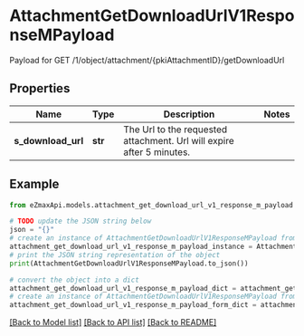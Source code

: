 # AttachmentGetDownloadUrlV1ResponseMPayload

Payload for GET /1/object/attachment/{pkiAttachmentID}/getDownloadUrl

## Properties

Name | Type | Description | Notes
------------ | ------------- | ------------- | -------------
**s_download_url** | **str** | The Url to the requested attachment.  Url will expire after 5 minutes. | 

## Example

```python
from eZmaxApi.models.attachment_get_download_url_v1_response_m_payload import AttachmentGetDownloadUrlV1ResponseMPayload

# TODO update the JSON string below
json = "{}"
# create an instance of AttachmentGetDownloadUrlV1ResponseMPayload from a JSON string
attachment_get_download_url_v1_response_m_payload_instance = AttachmentGetDownloadUrlV1ResponseMPayload.from_json(json)
# print the JSON string representation of the object
print(AttachmentGetDownloadUrlV1ResponseMPayload.to_json())

# convert the object into a dict
attachment_get_download_url_v1_response_m_payload_dict = attachment_get_download_url_v1_response_m_payload_instance.to_dict()
# create an instance of AttachmentGetDownloadUrlV1ResponseMPayload from a dict
attachment_get_download_url_v1_response_m_payload_form_dict = attachment_get_download_url_v1_response_m_payload.from_dict(attachment_get_download_url_v1_response_m_payload_dict)
```
[[Back to Model list]](../README.md#documentation-for-models) [[Back to API list]](../README.md#documentation-for-api-endpoints) [[Back to README]](../README.md)


